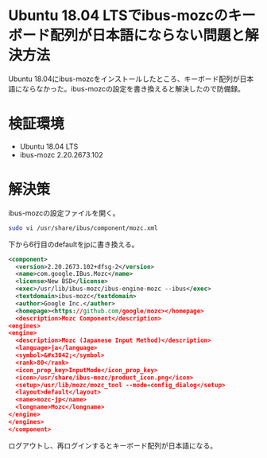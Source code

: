 # Ubuntu 18.04 LTSでibus-mozcのキーボード配列が日本語にならない問題と解決方法


Ubuntu 18.04にibus-mozcをインストールしたところ、キーボード配列が日本語にならなかった。ibus-mozcの設定を書き換えると解決したので防備録。

# 検証環境

- Ubuntu 18.04 LTS
- ibus-mozc 2.20.2673.102

# 解決策

ibus-mozcの設定ファイルを開く。

```bash
sudo vi /usr/share/ibus/component/mozc.xml
```

下から6行目の<layout>default</layout>を<layout>jp</layout>に書き換える。

```xml
<component>
  <version>2.20.2673.102+dfsg-2</version>
  <name>com.google.IBus.Mozc</name>
  <license>New BSD</license>
  <exec>/usr/lib/ibus-mozc/ibus-engine-mozc --ibus</exec>
  <textdomain>ibus-mozc</textdomain>
  <author>Google Inc.</author>
  <homepage><https://github.com/google/mozc></homepage>
  <description>Mozc Component</description>
<engines>
<engine>
  <description>Mozc (Japanese Input Method)</description>
  <language>ja</language>
  <symbol>&#x3042;</symbol>
  <rank>80</rank>
  <icon_prop_key>InputMode</icon_prop_key>
  <icon>/usr/share/ibus-mozc/product_icon.png</icon>
  <setup>/usr/lib/mozc/mozc_tool --mode=config_dialog</setup>
  <layout>default</layout>
  <name>mozc-jp</name>
  <longname>Mozc</longname>
</engine>
</engines>
</component>
```

ログアウトし、再ログインするとキーボード配列が日本語になる。
